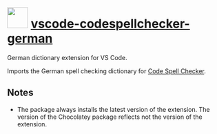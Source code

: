 # <img src="https://cdn.rawgit.com/bbtsoftware/chocolatey-packages/ec1c878bc06ca2f5b98a05ad0c8ce13e672250d5/icons/vscode-codespellchecker-german.png" width="48" height="48"/> [vscode-codespellchecker-german](https://chocolatey.org/packages/vscode-codespellchecker-german)

German dictionary extension for VS Code.

Imports the German spell checking dictionary for [Code Spell Checker](https://chocolatey.org/packages/vscode-codespellchecker).

## Notes

* The package always installs the latest version of the extension.
  The version of the Chocolatey package reflects not the version of the extension.
